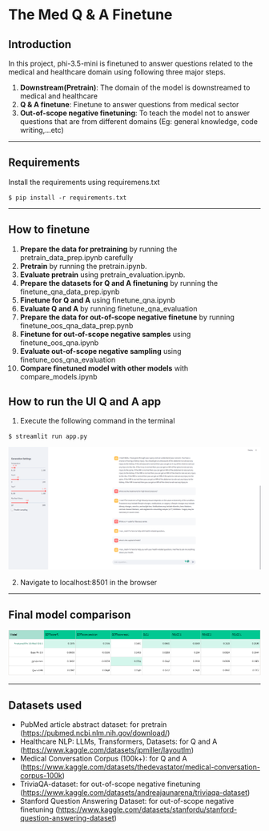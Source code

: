 # The Med Q & A Finetune

## Introduction
In this project, phi-3.5-mini is finetuned to answer questions related to the medical and healthcare domain using following three major steps.

1. **Downstream(Pretrain)**: The domain of the model is downstreamed to medical and healthcare
2. **Q & A finetune**: Finetune to answer questions from medical sector
3. **Out-of-scope negative finetuning**: To teach the model not to answer questions that are from different domains (Eg: general knowledge, code writing,...etc)
---
## Requirements
Install the requirements using requiremens.txt
```
$ pip install -r requirements.txt
```
---
## How to finetune

1. **Prepare the data for pretraining** by running the pretrain_data_prep.ipynb carefully
2. **Pretrain** by running the pretrain.ipynb.
3. **Evaluate pretrain** using pretrain_evaluation.ipynb.
4. **Prepare the datasets for Q and A finetuning** by running the finetune_qna_data_prep.ipynb
5. **Finetune for Q and A** using finetune_qna.ipynb
6. **Evaluate Q and A** by running finetune_qna_evaluation
7. **Prepare the data for out-of-scope negative finetune** by running finetune_oos_qna_data_prep.pynb
8. **Finetune for out-of-scope negative samples** using finetune_oos_qna.ipynb
9. **Evaluate out-of-scope negative sampling** using finetune_oos_qna_evaluation
10. **Compare finetuned model with other models** with compare_models.ipynb

## How to run the UI Q and A app

1. Execute the following command in the terminal
```
$ streamlit run app.py
```
![App](images/app_screenshot_1.png)


2. Navigate to localhost:8501 in the browser

---
## Final model comparison
![Final model comparison result](images/model_comparison.png)

---
## Datasets used
- PubMed article abstract dataset: for pretrain (https://pubmed.ncbi.nlm.nih.gov/download/)
- Healthcare NLP: LLMs, Transformers, Datasets: for Q and A (https://www.kaggle.com/datasets/jpmiller/layoutlm)
- Medical Conversation Corpus (100k+): for Q and A (https://www.kaggle.com/datasets/thedevastator/medical-conversation-corpus-100k)
- TriviaQA-dataset: for out-of-scope negative finetuning (https://www.kaggle.com/datasets/andreajaunarena/triviaqa-dataset)
- Stanford Question Answering Dataset: for out-of-scope negative finetuning (https://www.kaggle.com/datasets/stanfordu/stanford-question-answering-dataset)
